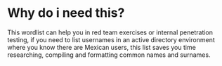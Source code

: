 # Why do i need this?

This wordlist can help you in red team exercises or internal penetration testing, if you need to list usernames in an active directory environment where you know there are Mexican users, this list saves you time researching, compiling and formatting common names and surnames.
